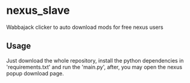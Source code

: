 # nexus_slave
Wabbajack clicker to auto download mods for free nexus users

## Usage

Just download the whole repository, install the python dependencies in 'requirements.txt' and run the 'main.py', after, you may open the nexus popup download page.